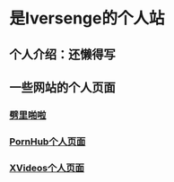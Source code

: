 # 是Iversenge的个人站
## 个人介绍：还懒得写
## 一些网站的个人页面
### [劈里啪啦](https://space.bilibili.com/386404441)
### [PornHub个人页面](https://www.bilibili.com/video/av80433022)
### [XVideos个人页面](https://www.bilibili.com/video/av248595782)
